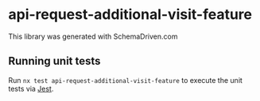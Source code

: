 
# api-request-additional-visit-feature

This library was generated with SchemaDriven.com

## Running unit tests

Run `nx test api-request-additional-visit-feature` to execute the unit tests via [Jest](https://jestjs.io).


